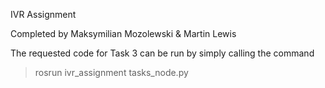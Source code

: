 IVR Assignment

Completed by Maksymilian Mozolewski & Martin Lewis

The requested code for Task 3 can be run by simply calling the command
>rosrun ivr_assignment tasks_node.py
